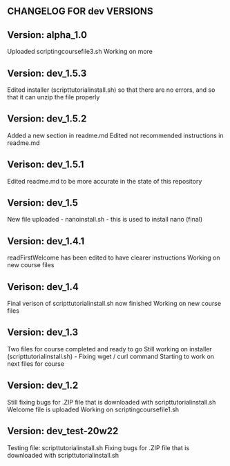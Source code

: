 CHANGELOG FOR dev VERSIONS
--------------------

Version: alpha_1.0
-----
Uploaded scriptingcoursefile3.sh
Working on more

Version: dev_1.5.3
-----
Edited installer (scripttutorialinstall.sh) so that there are no errors, and so that it can unzip the file properly

Version: dev_1.5.2
-----
Added a new section in readme.md
Edited not recommended instructions in readme.md

Verison: dev_1.5.1
-----
Edited readme.md to be more accurate in the state of this repository

Version: dev_1.5
-----
New file uploaded - nanoinstall.sh - this is used to install nano (final)

Version: dev_1.4.1
-----
readFirstWelcome has been edited to have clearer instructions
Working on new course files

Verison: dev_1.4
-----
Final verison of scripttutorialinstall.sh now finished
Working on new course files

Version: dev_1.3
-----
Two files for course completed and ready to go
Still working on installer (scripttutorialinstall.sh) - Fixing wget / curl command
Starting to work on next files for course

Version: dev_1.2
-----
Still fixing bugs for .ZIP file that is downloaded with scripttutorialinstall.sh
Welcome file is uploaded
Working on scriptingcoursefile1.sh

Version: dev_test-20w22
-----
Testing file: scripttutorialinstall.sh
Fixing bugs for .ZIP file that is downloaded with scripttutorialinstall.sh
